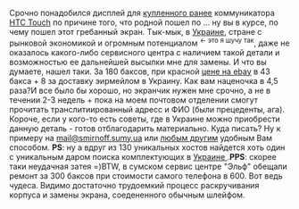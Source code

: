 Срочно понадобился дисплей для <a href="/blog/79.html">купленного ранее</a> коммуникатора <a href="http://www.mobile-arsenal.com.ua/htc/touch/">HTC Touch</a> по причине того, что родной пошел по ... ну вы в курсе, по чему пошел этот гребанный экран. Тык-мык, в <a href="http://ru.wikipedia.org/wiki/%D0%90%D0%BD%D1%83%D1%81_%D1%87%D0%B5%D0%BB%D0%BE%D0%B2%D0%B5%D0%BA%D0%B0">Украине</a>, стране с рынковой экономикой и огромным потенциалом <sup>&larr; это я шучу так</sup>, даже не оказалось какого-либо сервисного центра с наличием такой детали и возможностью ее дальнейшей высылки мне для замены. И что вы думаете, нашел таки. За 180 баксов, при красной <a href='http://cgi.ebay.com/FULL-LCD-SCREEN-FR-HTC-TOUCH-P3450-O2-XDA-NOVA-DOPOD-S1_W0QQitemZ350052110394QQihZ022QQcategoryZ20336QQssPageNameZWDVWQQrdZ1QQcmdZViewItem'>цене на ebay</a> в 43 бакса + 8 за доставку эирмейлом в Украину. Как вам наценочка в 4,5 раза?И все было бы хорошо, но экранчик нужен мне срочно, а не в течении 2-3 недель + пока на моем почтовом отделении смогут прочитать транслитиированный адресс и ФИО (были прецеденты, ага). Короче, если у кого-то есть советы, где в Украине можно приобрести данную деталь - готов отблагодарить материально. Куда писать? Ну к примеру на <a href='mailto:mail@smirnoff.sumy.ua'>mail@smirnoff.sumy.ua</a> или <a href='/page/contact-info.html'>любым другим</a> удобным Вам способом. <b>PS</b>: ну а вдруг из 130 уникальных хостов найдется хоть один с уникальным даром поиска комплектующих в <a href="http://ru.wikipedia.org/wiki/%D0%90%D0%BD%D1%83%D1%81_%D1%87%D0%B5%D0%BB%D0%BE%D0%B2%D0%B5%D0%BA%D0%B0">Украине </a>.<b>PPS</b>: скорее таки неудачная затея =)BTW, в сумском сервис центре "Эльф" обещали ремонт за 300 баксов при стоимости самого телефона в 600. Вот ведь чудеса. Видимо достаточно трудоемкий процесс раскручивания корпуса и замены экрана, соедененного обычным шлейфом. 